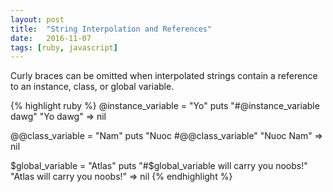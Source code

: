 ```yaml
---
layout: post
title:  "String Interpolation and References"
date:   2016-11-07
tags: [ruby, javascript]
---
```

Curly braces can be omitted when interpolated strings contain a reference to an instance, class, or global variable.

{% highlight ruby %}
@instance_variable = "Yo"
puts "#@instance_variable dawg"
"Yo dawg"
=> nil

@@class_variable = "Nam"
puts "Nuoc #@@class_variable"
"Nuoc Nam"
=> nil

$global_variable = "Atlas"
puts "#$global_variable will carry you noobs!"
"Atlas will carry you noobs!"
=> nil
{% endhighlight %}